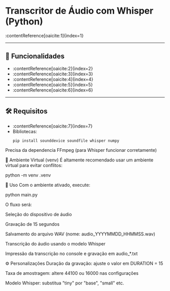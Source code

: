 # Transcritor de Áudio com Whisper (Python)

:contentReference[oaicite:1]{index=1}

---

## 📌 Funcionalidades

- :contentReference[oaicite:2]{index=2}
- :contentReference[oaicite:3]{index=3}
- :contentReference[oaicite:4]{index=4}
- :contentReference[oaicite:5]{index=5}
- :contentReference[oaicite:6]{index=6}

---

## 🛠️ Requisitos

- :contentReference[oaicite:7]{index=7}
- Bibliotecas:
  ```bash
  pip install sounddevice soundfile whisper numpy
  ```

Precisa da dependencia FFmpeg (para Whisper funcionar corretamente)

🔧 Ambiente Virtual (venv)
É altamente recomendado usar um ambiente virtual para evitar conflitos:

python -m venv .venv

🏃 Uso
Com o ambiente ativado, execute:

python main.py

O fluxo será:

Seleção do dispositivo de áudio

Gravação de 15 segundos

Salvamento do arquivo WAV (nome: audio_YYYYMMDD_HHMMSS.wav)

Transcrição do áudio usando o modelo Whisper

Impressão da transcrição no console e gravação em audio\_\*.txt

⚙️ Personalizações
Duração da gravação: ajuste o valor em DURATION = 15

Taxa de amostragem: altere 44100 ou 16000 nas configurações

Modelo Whisper: substitua "tiny" por "base", "small" etc.
